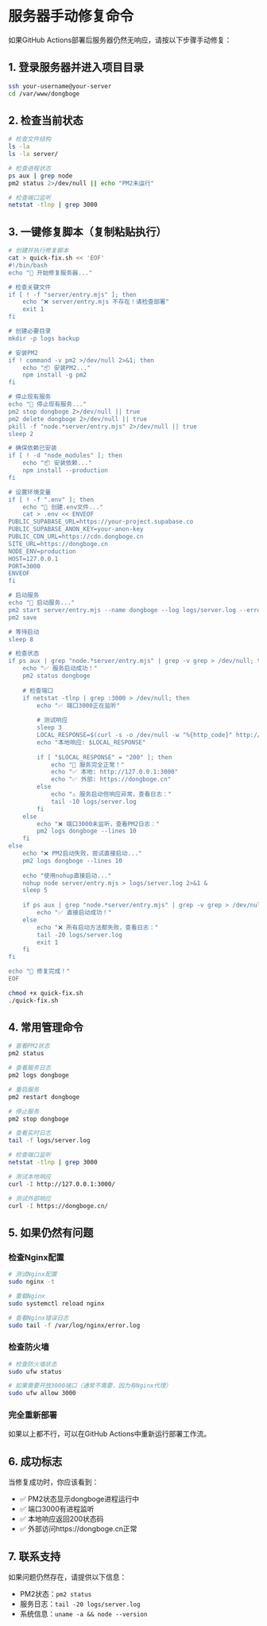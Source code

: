 # 服务器手动修复命令

如果GitHub Actions部署后服务器仍然无响应，请按以下步骤手动修复：

## 1. 登录服务器并进入项目目录
```bash
ssh your-username@your-server
cd /var/www/dongboge
```

## 2. 检查当前状态
```bash
# 检查文件结构
ls -la
ls -la server/

# 检查进程状态
ps aux | grep node
pm2 status 2>/dev/null || echo "PM2未运行"

# 检查端口监听
netstat -tlnp | grep 3000
```

## 3. 一键修复脚本（复制粘贴执行）
```bash
# 创建并执行修复脚本
cat > quick-fix.sh << 'EOF'
#!/bin/bash
echo "🚀 开始修复服务器..."

# 检查关键文件
if [ ! -f "server/entry.mjs" ]; then
    echo "❌ server/entry.mjs 不存在！请检查部署"
    exit 1
fi

# 创建必要目录
mkdir -p logs backup

# 安装PM2
if ! command -v pm2 >/dev/null 2>&1; then
    echo "📦 安装PM2..."
    npm install -g pm2
fi

# 停止现有服务
echo "🛑 停止现有服务..."
pm2 stop dongboge 2>/dev/null || true
pm2 delete dongboge 2>/dev/null || true
pkill -f "node.*server/entry.mjs" 2>/dev/null || true
sleep 2

# 确保依赖已安装
if [ ! -d "node_modules" ]; then
    echo "📦 安装依赖..."
    npm install --production
fi

# 设置环境变量
if [ ! -f ".env" ]; then
    echo "🔧 创建.env文件..."
    cat > .env << ENVEOF
PUBLIC_SUPABASE_URL=https://your-project.supabase.co
PUBLIC_SUPABASE_ANON_KEY=your-anon-key
PUBLIC_CDN_URL=https://cdn.dongboge.cn
SITE_URL=https://dongboge.cn
NODE_ENV=production
HOST=127.0.0.1
PORT=3000
ENVEOF
fi

# 启动服务
echo "🚀 启动服务..."
pm2 start server/entry.mjs --name dongboge --log logs/server.log --error logs/error.log --out logs/out.log
pm2 save

# 等待启动
sleep 8

# 检查状态
if ps aux | grep "node.*server/entry.mjs" | grep -v grep > /dev/null; then
    echo "✅ 服务启动成功！"
    pm2 status dongboge
    
    # 检查端口
    if netstat -tlnp | grep :3000 > /dev/null; then
        echo "✅ 端口3000正在监听"
        
        # 测试响应
        sleep 3
        LOCAL_RESPONSE=$(curl -s -o /dev/null -w "%{http_code}" http://127.0.0.1:3000/ 2>/dev/null || echo "ERROR")
        echo "本地响应: $LOCAL_RESPONSE"
        
        if [ "$LOCAL_RESPONSE" = "200" ]; then
            echo "🎉 服务完全正常！"
            echo "✅ 本地: http://127.0.0.1:3000"
            echo "✅ 外部: https://dongboge.cn"
        else
            echo "⚠️ 服务启动但响应异常，查看日志："
            tail -10 logs/server.log
        fi
    else
        echo "❌ 端口3000未监听，查看PM2日志："
        pm2 logs dongboge --lines 10
    fi
else
    echo "❌ PM2启动失败，尝试直接启动..."
    pm2 logs dongboge --lines 10
    
    echo "使用nohup直接启动..."
    nohup node server/entry.mjs > logs/server.log 2>&1 &
    sleep 5
    
    if ps aux | grep "node.*server/entry.mjs" | grep -v grep > /dev/null; then
        echo "✅ 直接启动成功！"
    else
        echo "❌ 所有启动方法都失败，查看日志："
        tail -20 logs/server.log
        exit 1
    fi
fi

echo "🎯 修复完成！"
EOF

chmod +x quick-fix.sh
./quick-fix.sh
```

## 4. 常用管理命令
```bash
# 查看PM2状态
pm2 status

# 查看服务日志
pm2 logs dongboge

# 重启服务
pm2 restart dongboge

# 停止服务
pm2 stop dongboge

# 查看实时日志
tail -f logs/server.log

# 检查端口监听
netstat -tlnp | grep 3000

# 测试本地响应
curl -I http://127.0.0.1:3000/

# 测试外部响应
curl -I https://dongboge.cn/
```

## 5. 如果仍然有问题

### 检查Nginx配置
```bash
# 测试Nginx配置
sudo nginx -t

# 重载Nginx
sudo systemctl reload nginx

# 查看Nginx错误日志
sudo tail -f /var/log/nginx/error.log
```

### 检查防火墙
```bash
# 检查防火墙状态
sudo ufw status

# 如果需要开放3000端口（通常不需要，因为有Nginx代理）
sudo ufw allow 3000
```

### 完全重新部署
如果以上都不行，可以在GitHub Actions中重新运行部署工作流。

## 6. 成功标志

当修复成功时，你应该看到：
- ✅ PM2状态显示dongboge进程运行中
- ✅ 端口3000有进程监听
- ✅ 本地响应返回200状态码
- ✅ 外部访问https://dongboge.cn正常

## 7. 联系支持

如果问题仍然存在，请提供以下信息：
- PM2状态：`pm2 status`
- 服务日志：`tail -20 logs/server.log`
- 系统信息：`uname -a && node --version`